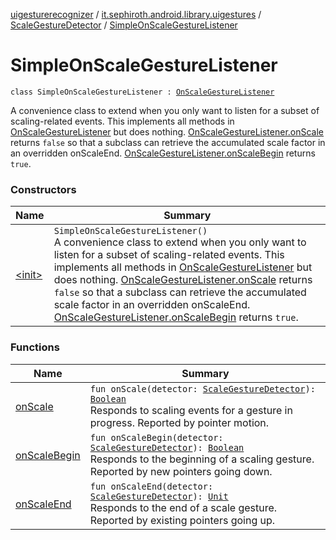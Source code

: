 [uigesturerecognizer](../../../index.md) / [it.sephiroth.android.library.uigestures](../../index.md) / [ScaleGestureDetector](../index.md) / [SimpleOnScaleGestureListener](./index.md)

# SimpleOnScaleGestureListener

`class SimpleOnScaleGestureListener : `[`OnScaleGestureListener`](../-on-scale-gesture-listener/index.md)

A convenience class to extend when you only want to listen for a subset
of scaling-related events. This implements all methods in
[OnScaleGestureListener](../-on-scale-gesture-listener/index.md) but does nothing.
[OnScaleGestureListener.onScale](../-on-scale-gesture-listener/on-scale.md) returns
`false` so that a subclass can retrieve the accumulated scale
factor in an overridden onScaleEnd.
[OnScaleGestureListener.onScaleBegin](../-on-scale-gesture-listener/on-scale-begin.md) returns
`true`.

### Constructors

| Name | Summary |
|---|---|
| [&lt;init&gt;](-init-.md) | `SimpleOnScaleGestureListener()`<br>A convenience class to extend when you only want to listen for a subset of scaling-related events. This implements all methods in [OnScaleGestureListener](../-on-scale-gesture-listener/index.md) but does nothing. [OnScaleGestureListener.onScale](../-on-scale-gesture-listener/on-scale.md) returns `false` so that a subclass can retrieve the accumulated scale factor in an overridden onScaleEnd. [OnScaleGestureListener.onScaleBegin](../-on-scale-gesture-listener/on-scale-begin.md) returns `true`. |

### Functions

| Name | Summary |
|---|---|
| [onScale](on-scale.md) | `fun onScale(detector: `[`ScaleGestureDetector`](../index.md)`): `[`Boolean`](https://kotlinlang.org/api/latest/jvm/stdlib/kotlin/-boolean/index.html)<br>Responds to scaling events for a gesture in progress. Reported by pointer motion. |
| [onScaleBegin](on-scale-begin.md) | `fun onScaleBegin(detector: `[`ScaleGestureDetector`](../index.md)`): `[`Boolean`](https://kotlinlang.org/api/latest/jvm/stdlib/kotlin/-boolean/index.html)<br>Responds to the beginning of a scaling gesture. Reported by new pointers going down. |
| [onScaleEnd](on-scale-end.md) | `fun onScaleEnd(detector: `[`ScaleGestureDetector`](../index.md)`): `[`Unit`](https://kotlinlang.org/api/latest/jvm/stdlib/kotlin/-unit/index.html)<br>Responds to the end of a scale gesture. Reported by existing pointers going up. |
